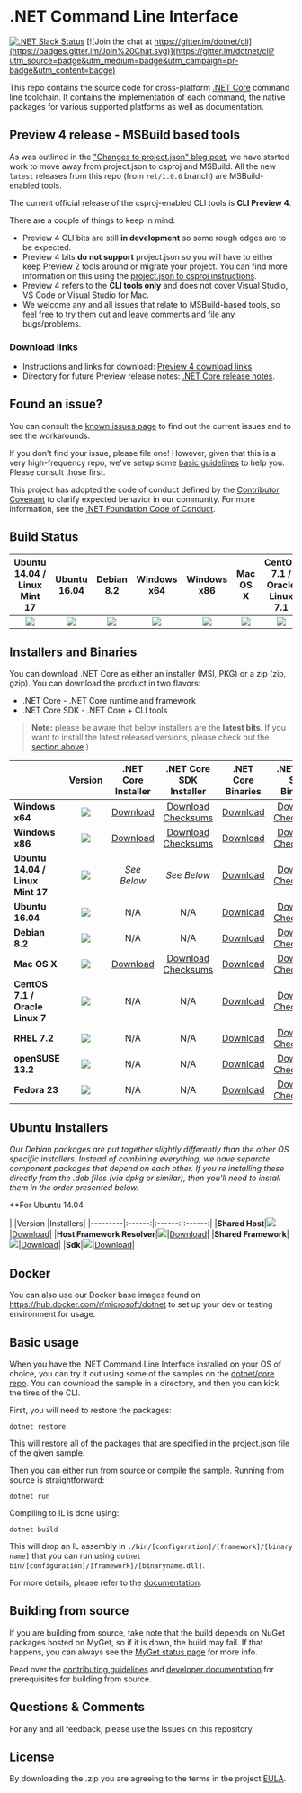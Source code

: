 # .NET Command Line Interface

[![.NET Slack Status](https://aspnetcoreslack.herokuapp.com/badge.svg?2)](http://tattoocoder.com/aspnet-slack-sign-up/) [![Join the chat at https://gitter.im/dotnet/cli](https://badges.gitter.im/Join%20Chat.svg)](https://gitter.im/dotnet/cli?utm_source=badge&utm_medium=badge&utm_campaign=pr-badge&utm_content=badge)

This repo contains the source code for cross-platform [.NET Core](http://github.com/dotnet/core) command line toolchain. It contains the implementation of each command, the native packages for various supported platforms as well as documentation. 

Preview 4 release - MSBuild based tools
---------------------------------------
As was outlined in the ["Changes to project.json" blog post](https://blogs.msdn.microsoft.com/dotnet/2016/05/23/changes-to-project-json/), we have started work to move away from project.json to csproj and MSBuild. All the new `latest` releases from this repo (from `rel/1.0.0` branch) are MSBuild-enabled tools. 

The current official release of the csproj-enabled CLI tools is **CLI Preview 4**. 

There are a couple of things to keep in mind:

* Preview 4 CLI bits are still **in development** so some rough edges are to be expected. 
* Preview 4 bits **do not support** project.json so you will have to either keep Preview 2 tools around or migrate your project. You can find more information on this using the [project.json to csproj instructions](https://github.com/dotnet/cli/blob/rel/1.0.0/Documentation/ProjectJsonToCSProj.md). 
* Preview 4 refers to the **CLI tools only** and does not cover Visual Studio, VS Code or Visual Studio for Mac. 
* We welcome any and all issues that relate to MSBuild-based tools, so feel free to try them out and leave comments and file any bugs/problems.

### Download links

* Instructions and links for download:  [Preview 4 download links](https://github.com/dotnet/core/blob/master/release-notes/preview4-download.md). 
* Directory for future Preview release notes: [.NET Core release notes](https://github.com/dotnet/core/tree/master/release-notes).

Found an issue?
---------------
You can consult the [known issues page](https://github.com/dotnet/core/blob/master/cli/known-issues.md) to find out the current issues and 
to see the workarounds.  

If you don't find your issue, please file one! However, given that this is a very high-frequency repo, we've setup some [basic guidelines](Documentation/issue-filing-guide.md) to help you. Please consult those first.

This project has adopted the code of conduct defined by the [Contributor Covenant](http://contributor-covenant.org/) to clarify expected behavior in our community. For more information, see the [.NET Foundation Code of Conduct](http://www.dotnetfoundation.org/code-of-conduct).

Build Status
------------

|Ubuntu 14.04 / Linux Mint 17 |Ubuntu 16.04 |Debian 8.2 |Windows x64 |Windows x86 |Mac OS X |CentOS 7.1 / Oracle Linux 7.1 |RHEL 7.2 |OpenSUSE 13.2 |Fedora 23|
|:------:|:------:|:------:|:------:|:------:|:------:|:------:|:------:|:------:|:------:|
|[![](https://mseng.visualstudio.com/_apis/public/build/definitions/d09b7a4d-0a51-4c0e-a15a-07921d5b558f/3132/badge)](https://mseng.visualstudio.com/dotnetcore/_build?_a=completed&definitionId=3132)|[![](https://mseng.visualstudio.com/_apis/public/build/definitions/d09b7a4d-0a51-4c0e-a15a-07921d5b558f/3618/badge)](https://mseng.visualstudio.com/dotnetcore/_build?_a=completed&definitionId=3618)|[![](https://mseng.visualstudio.com/_apis/public/build/definitions/d09b7a4d-0a51-4c0e-a15a-07921d5b558f/3271/badge)](https://mseng.visualstudio.com/dotnetcore/_build?_a=completed&definitionId=3271)|[![](https://mseng.visualstudio.com/_apis/public/build/definitions/d09b7a4d-0a51-4c0e-a15a-07921d5b558f/3022/badge)](https://mseng.visualstudio.com/dotnetcore/_build?_a=completed&definitionId=3022)|[![](https://mseng.visualstudio.com/_apis/public/build/definitions/d09b7a4d-0a51-4c0e-a15a-07921d5b558f/3071/badge)](https://mseng.visualstudio.com/dotnetcore/_build?_a=completed&definitionId=3071)|[![](https://mseng.visualstudio.com/_apis/public/build/definitions/d09b7a4d-0a51-4c0e-a15a-07921d5b558f/3397/badge)](https://mseng.visualstudio.com/dotnetcore/_build?_a=completed&definitionId=3397)|[![](https://mseng.visualstudio.com/_apis/public/build/definitions/d09b7a4d-0a51-4c0e-a15a-07921d5b558f/3257/badge)](https://mseng.visualstudio.com/dotnetcore/_build?_a=completed&definitionId=3257)|[![](https://mseng.visualstudio.com/_apis/public/build/definitions/d09b7a4d-0a51-4c0e-a15a-07921d5b558f/3256/badge)](https://mseng.visualstudio.com/dotnetcore/_build?_a=completed&definitionId=3256)|[![](https://mseng.visualstudio.com/_apis/public/build/definitions/d09b7a4d-0a51-4c0e-a15a-07921d5b558f/3626/badge)](https://mseng.visualstudio.com/dotnetcore/_build?_a=completed&definitionId=3626)|[![](https://mseng.visualstudio.com/_apis/public/build/definitions/d09b7a4d-0a51-4c0e-a15a-07921d5b558f/3623/badge)](https://mseng.visualstudio.com/dotnetcore/_build?_a=completed&definitionId=3623)|

Installers and Binaries
-----------------------

You can download .NET Core as either an installer (MSI, PKG) or a zip (zip, gzip). You can download the product in two flavors:

- .NET Core - .NET Core runtime and framework
- .NET Core SDK - .NET Core + CLI tools

> **Note:** please be aware that below installers are the **latest bits**. If you 
> want to install the latest released versions, please check out the [section above](#rtm-and-preview-2-bits).)

|  | Version | .NET Core Installer | .NET Core SDK Installer | .NET Core Binaries | .NET Core SDK Binaries |
|----------------------------------|:--------------------------------------------------------------------------------------------------------------------------------------------------------------------------------------------:|:--------------------------------------------------------------------------------------------------------------:|:---------------------------------------------------------------------------------------------------------------------------------------------------------------------------------------------------------------------------:|:-------------------------------------------------------------------------------------------------------------------------:|:-----------------------------------------------------------------------------------------------------------------------------------------------------------------------------------------------------------------------------------------------------:|
| **Windows x64** | [![](https://dotnetcli.blob.core.windows.net/dotnet/Sdk/rel-1.0.0/Windows_x64_Release_version_badge.svg)](https://dotnetcli.blob.core.windows.net/dotnet/Sdk/rel-1.0.0/latest.version) | [Download](https://dotnetcli.blob.core.windows.net/dotnet/preview/Installers/Latest/dotnet-win-x64.latest.exe) | [Download](https://dotnetcli.blob.core.windows.net/dotnet/Sdk/rel-1.0.0/dotnet-dev-win-x64.latest.exe) [Checksums](https://dotnetclichecksums.blob.core.windows.net/dotnet/Sdk/rel-1.0.0/dotnet-dev-win-x64.latest.exe.sha) | [Download](https://dotnetcli.blob.core.windows.net/dotnet/preview/Binaries/Latest/dotnet-win-x64.latest.zip) | [Download](https://dotnetcli.blob.core.windows.net/dotnet/Sdk/rel-1.0.0/dotnet-dev-win-x64.latest.zip) [Checksums](https://dotnetclichecksums.blob.core.windows.net/dotnet/Sdk/rel-1.0.0/dotnet-dev-win-x64.latest.zip.sha) |
| **Windows x86** | [![](https://dotnetcli.blob.core.windows.net/dotnet/Sdk/rel-1.0.0/Windows_x86_Release_version_badge.svg)](https://dotnetcli.blob.core.windows.net/dotnet/Sdk/rel-1.0.0/latest.version) | [Download](https://dotnetcli.blob.core.windows.net/dotnet/preview/Installers/Latest/dotnet-win-x86.latest.exe) | [Download](https://dotnetcli.blob.core.windows.net/dotnet/Sdk/rel-1.0.0/dotnet-dev-win-x86.latest.exe) [Checksums](https://dotnetclichecksums.blob.core.windows.net/dotnet/Sdk/rel-1.0.0/dotnet-dev-win-x86.latest.exe.sha) | [Download](https://dotnetcli.blob.core.windows.net/dotnet/preview/Binaries/Latest/dotnet-win-x86.latest.zip) | [Download](https://dotnetcli.blob.core.windows.net/dotnet/Sdk/rel-1.0.0/dotnet-dev-win-x86.latest.zip) [Checksums](https://dotnetclichecksums.blob.core.windows.net/dotnet/Sdk/rel-1.0.0/dotnet-dev-win-x86.latest.zip.sha) |
| **Ubuntu 14.04 / Linux Mint 17** | [![](https://dotnetcli.blob.core.windows.net/dotnet/Sdk/rel-1.0.0/Ubuntu_x64_Release_version_badge.svg)](https://dotnetcli.blob.core.windows.net/dotnet/Sdk/rel-1.0.0/latest.version) | *See Below* | *See Below* | [Download](https://dotnetcli.blob.core.windows.net/dotnet/preview/Binaries/Latest/dotnet-ubuntu-x64.latest.tar.gz) | [Download](https://dotnetcli.blob.core.windows.net/dotnet/Sdk/rel-1.0.0/dotnet-dev-ubuntu-x64.latest.tar.gz) [Checksums](https://dotnetclichecksums.blob.core.windows.net/dotnet/Sdk/rel-1.0.0/dotnet-dev-ubuntu-x64.latest.tar.gz.sha) |
| **Ubuntu 16.04** | [![](https://dotnetcli.blob.core.windows.net/dotnet/Sdk/rel-1.0.0/Ubuntu_16_04_x64_Release_version_badge.svg)](https://dotnetcli.blob.core.windows.net/dotnet/Sdk/rel-1.0.0/latest.version) | N/A | N/A | [Download](https://dotnetcli.blob.core.windows.net/dotnet/preview/Binaries/Latest/dotnet-ubuntu.16.04-x64.latest.tar.gz) | [Download](https://dotnetcli.blob.core.windows.net/dotnet/Sdk/rel-1.0.0/dotnet-dev-ubuntu.16.04-x64.latest.tar.gz) [Checksums](https://dotnetclichecksums.blob.core.windows.net/dotnet/Sdk/rel-1.0.0/dotnet-dev-ubuntu.16.04-x64.latest.tar.gz.sha) |
| **Debian 8.2** | [![](https://dotnetcli.blob.core.windows.net/dotnet/Sdk/rel-1.0.0/Debian_x64_Release_version_badge.svg)](https://dotnetcli.blob.core.windows.net/dotnet/Sdk/rel-1.0.0/latest.version) | N/A | N/A | [Download](https://dotnetcli.blob.core.windows.net/dotnet/preview/Binaries/Latest/dotnet-debian-x64.latest.tar.gz) | [Download](https://dotnetcli.blob.core.windows.net/dotnet/Sdk/rel-1.0.0/dotnet-dev-debian-x64.latest.tar.gz) [Checksums](https://dotnetclichecksums.blob.core.windows.net/dotnet/Sdk/rel-1.0.0/dotnet-dev-debian-x64.latest.tar.gz.sha) |
| **Mac OS X** | [![](https://dotnetcli.blob.core.windows.net/dotnet/Sdk/rel-1.0.0/OSX_x64_Release_version_badge.svg)](https://dotnetcli.blob.core.windows.net/dotnet/Sdk/rel-1.0.0/latest.version) | [Download](https://dotnetcli.blob.core.windows.net/dotnet/preview/Installers/Latest/dotnet-osx-x64.latest.pkg) | [Download](https://dotnetcli.blob.core.windows.net/dotnet/Sdk/rel-1.0.0/dotnet-dev-osx-x64.latest.pkg) [Checksums](https://dotnetclichecksums.blob.core.windows.net/dotnet/Sdk/rel-1.0.0/dotnet-dev-osx-x64.latest.pkg.sha) | [Download](https://dotnetcli.blob.core.windows.net/dotnet/preview/Binaries/Latest/dotnet-osx-x64.latest.tar.gz) | [Download](https://dotnetcli.blob.core.windows.net/dotnet/Sdk/rel-1.0.0/dotnet-dev-osx-x64.latest.tar.gz) [Checksums](https://dotnetclichecksums.blob.core.windows.net/dotnet/Sdk/rel-1.0.0/dotnet-dev-osx-x64.latest.tar.gz.sha) |
| **CentOS 7.1 / Oracle Linux 7** | [![](https://dotnetcli.blob.core.windows.net/dotnet/Sdk/rel-1.0.0/CentOS_x64_Release_version_badge.svg)](https://dotnetcli.blob.core.windows.net/dotnet/Sdk/rel-1.0.0/latest.version) | N/A | N/A | [Download](https://dotnetcli.blob.core.windows.net/dotnet/preview/Binaries/Latest/dotnet-centos-x64.latest.tar.gz) | [Download](https://dotnetcli.blob.core.windows.net/dotnet/Sdk/rel-1.0.0/dotnet-dev-centos-x64.latest.tar.gz) [Checksums](https://dotnetclichecksums.blob.core.windows.net/dotnet/Sdk/rel-1.0.0/dotnet-dev-centos-x64.latest.tar.gz.sha) |
| **RHEL 7.2** | [![](https://dotnetcli.blob.core.windows.net/dotnet/Sdk/rel-1.0.0/RHEL_x64_Release_version_badge.svg)](https://dotnetcli.blob.core.windows.net/dotnet/Sdk/rel-1.0.0/latest.version) | N/A | N/A | [Download](https://dotnetcli.blob.core.windows.net/dotnet/preview/Binaries/Latest/dotnet-rhel-x64.latest.tar.gz) | [Download](https://dotnetcli.blob.core.windows.net/dotnet/Sdk/rel-1.0.0/dotnet-dev-rhel-x64.latest.tar.gz) [Checksums](https://dotnetclichecksums.blob.core.windows.net/dotnet/Sdk/rel-1.0.0/dotnet-dev-rhel-x64.latest.tar.gz.sha) |
| **openSUSE 13.2** | [![](https://dotnetcli.blob.core.windows.net/dotnet/Sdk/rel-1.0.0/openSUSE_13_2_x64_Release_version_badge.svg)](https://dotnetcli.blob.core.windows.net/dotnet/Sdk/rel-1.0.0/latest.version) | N/A | N/A | [Download](https://dotnetcli.blob.core.windows.net/dotnet/preview/Binaries/Latest/dotnet-opensuse.13.2-x64.latest.tar.gz) | [Download](https://dotnetcli.blob.core.windows.net/dotnet/Sdk/rel-1.0.0/dotnet-dev-opensuse.13.2-x64.latest.tar.gz) [Checksums](https://dotnetclichecksums.blob.core.windows.net/dotnet/Sdk/rel-1.0.0/dotnet-dev-opensuse.13.2-x64.latest.tar.gz.sha) |
| **Fedora 23** | [![](https://dotnetcli.blob.core.windows.net/dotnet/Sdk/rel-1.0.0/Fedora_23_x64_Release_version_badge.svg)](https://dotnetcli.blob.core.windows.net/dotnet/Sdk/rel-1.0.0/latest.version) | N/A | N/A | [Download](https://dotnetcli.blob.core.windows.net/dotnet/preview/Binaries/Latest/dotnet-fedora.23-x64.latest.tar.gz) | [Download](https://dotnetcli.blob.core.windows.net/dotnet/Sdk/rel-1.0.0/dotnet-dev-fedora.23-x64.latest.tar.gz) [Checksums](https://dotnetclichecksums.blob.core.windows.net/dotnet/Sdk/rel-1.0.0/dotnet-dev-fedora.23-x64.latest.tar.gz.sha) |

Ubuntu Installers
----------

*Our Debian packages are put together slightly differently than the other OS specific installers. Instead of combining everything, we have separate component packages that depend on each other. If you're installing these directly from the .deb files (via dpkg or similar), then you'll need to install them in the order presented below.*

**For Ubuntu 14.04

|         |Version |Installers|
|---------|:------:|:------:|:------:|
|**Shared Host**|[![](https://dotnetcli.blob.core.windows.net/dotnet/Sdk/rel-1.0.0/Ubuntu_x64_Release_version_badge.svg)](https://dotnetcli.blob.core.windows.net/dotnet/Sdk/rel-1.0.0/latest.version)|[Download](https://dotnetcli.blob.core.windows.net/dotnet/preview/Installers/Latest/dotnet-host-ubuntu-x64.latest.deb)|
|**Host Framework Resolver**|[![](https://dotnetcli.blob.core.windows.net/dotnet/Sdk/rel-1.0.0/Ubuntu_x64_Release_version_badge.svg)](https://dotnetcli.blob.core.windows.net/dotnet/Sdk/rel-1.0.0/latest.version)|[Download](https://dotnetcli.blob.core.windows.net/dotnet/preview/Installers/Latest/dotnet-hostfxr-ubuntu-x64.latest.deb)|
|**Shared Framework**|[![](https://dotnetcli.blob.core.windows.net/dotnet/Sdk/rel-1.0.0/Ubuntu_x64_Release_version_badge.svg)](https://dotnetcli.blob.core.windows.net/dotnet/Sdk/rel-1.0.0/latest.version)|[Download](https://dotnetcli.blob.core.windows.net/dotnet/preview/Installers/Latest/dotnet-sharedframework-ubuntu-x64.latest.deb)|
|**Sdk**|[![](https://dotnetcli.blob.core.windows.net/dotnet/Sdk/rel-1.0.0/Ubuntu_x64_Release_version_badge.svg)](https://dotnetcli.blob.core.windows.net/dotnet/Sdk/rel-1.0.0/latest.version)|[Download](https://dotnetcli.blob.core.windows.net/dotnet/Sdk/rel-1.0.0/dotnet-sdk-ubuntu-x64.latest.deb)|

Docker
------

You can also use our Docker base images found on https://hub.docker.com/r/microsoft/dotnet to set up your dev or testing environment for usage.  

Basic usage
-----------

When you have the .NET Command Line Interface installed on your OS of choice, you can try it out using some of the samples on the [dotnet/core repo](https://github.com/dotnet/core/tree/master/samples). You can download the sample in a directory, and then you can kick the tires of the CLI.


First, you will need to restore the packages:
	
	dotnet restore
	
This will restore all of the packages that are specified in the project.json file of the given sample.

Then you can either run from source or compile the sample. Running from source is straightforward:
	
	dotnet run
	
Compiling to IL is done using:
	
	dotnet build

This will drop an IL assembly in `./bin/[configuration]/[framework]/[binary name]` 
that you can run using `dotnet bin/[configuration]/[framework]/[binaryname.dll]`.

For more details, please refer to the [documentation](https://aka.ms/dotnet-cli-docs).

Building from source
--------------------

If you are building from source, take note that the build depends on NuGet packages hosted on MyGet, so if it is down, the build may fail. If that happens, you can always see the [MyGet status page](http://status.myget.org/) for more info. 

Read over the [contributing guidelines](CONTRIBUTING.md) and [developer documentation](Documentation) for prerequisites for building from source.

Questions & Comments
--------------------

For any and all feedback, please use the Issues on this repository. 

License
-------

By downloading the .zip you are agreeing to the terms in the project [EULA](https://aka.ms/dotnet-core-eula).
